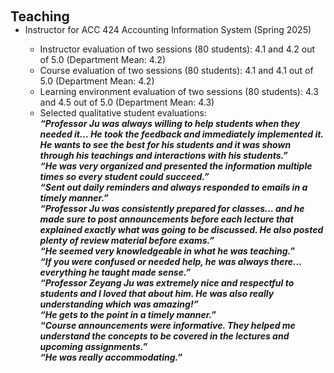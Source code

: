 <h2 id="teaching" style="margin: 2px 0px 0px;"> <br><br> Teaching</h2>

<ul style="margin:0 0 5px;">
  <li><autocolor>Instructor for ACC 424 Accounting Information System (Spring 2025)
    <ul>
      <li><autocolor>Instructor evaluation of two sessions (80 students): 4.1 and 4.2 out of 5.0 (Department Mean: 4.2)</autocolor></li>
      <li><autocolor>Course evaluation of two sessions (80 students): 4.1 and 4.1 out of 5.0 (Department Mean: 4.2)</autocolor></li>
      <li><autocolor>Learning environment evaluation of two sessions (80 students): 4.3 and 4.5 out of 5.0 (Department Mean: 4.3)</autocolor></li>
      <li><autocolor>Selected qualitative student evaluations: <br>
        <strong><em>
          “Professor Ju was always willing to help students when they needed it… He took the feedback and immediately implemented it. He wants to see the best for his students and it was shown through his teachings and interactions with his students.”<br>
          “He was very organized and presented the information multiple times so every student could succeed.”<br>
          “Sent out daily reminders and always responded to emails in a timely manner.”<br>
          “Professor Ju was consistently prepared for classes… and he made sure to post announcements before each lecture that explained exactly what was going to be discussed. He also posted plenty of review material before exams.”<br>
          “He seemed very knowledgeable in what he was teaching.”<br>
          “If you were confused or needed help, he was always there… everything he taught made sense.”<br>
          “Professor Zeyang Ju was extremely nice and respectful to students and I loved that about him. He was also really understanding which was amazing!”<br>
          “He gets to the point in a timely manner.”<br>
          “Course announcements were informative. They helped me understand the concepts to be covered in the lectures and upcoming assignments.”<br>
          “He was really accommodating.”
        </em></strong>
      </autocolor></li>
    </ul>
  </autocolor></li>
</ul>

